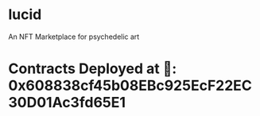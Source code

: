 # lucid
An NFT Marketplace for psychedelic art
# Contracts Deployed at 🚀: 0x608838cf45b08EBc925EcF22EC30D01Ac3fd65E1
